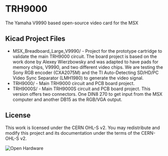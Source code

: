 # TRH9000
The Yamaha V9990 based open-source video card for the MSX

## Kicad Project Files

* MSX_Breadboard_Large_V9990/ - Project for the prototype cartridge to validate the main TRH9000 circuit. The board project is based on the work done by Alexey Wierzbowsky and was adapted to have pads for memory chips, V9990, and two different video chips. We are testing the Sony RGB encoder (CXA2075M) and the TI Auto-Detecting SD/HD/PC Video Sync Separator (LMH1980) to generate the video signal.
* TRH9000/ - Main TRH9000 circuit and PCB board project.
* TRH9000S/ - Main TRH9000S circuit and PCB board project. This version offers two connectors. One DIN8 270 to get input from the MSX computer and another DB15 as the RGB/VGA output.


## License 

This work is licensed under the CERN OHL-S v2. You may redistribute and modify this project and its documentation under the terms of the CERN-OHL-S v2.

![Open Hardware](https://raw.githubusercontent.com/cristianoag/trh9000/main/Images/1024px-Open-source-hardware-logo.svg.png)